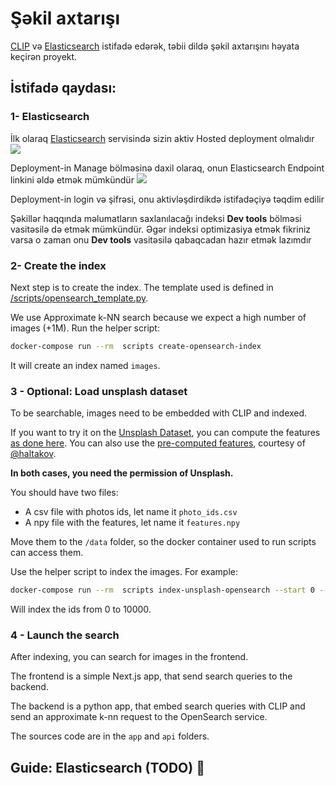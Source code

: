# Şəkil axtarışı

[CLIP](https://huggingface.co/sentence-transformers/clip-ViT-B-32) və [Elasticsearch](https://www.elastic.co/elasticsearch) istifadə edərək, təbii dildə şəkil axtarışını həyata keçirən proyekt.



## İstifadə qaydası:

### 1- Elasticsearch

İlk olaraq [Elasticsearch](https://cloud.elastic.co/) servisində sizin aktiv Hosted deployment olmalıdır
<img src="https://i.postimg.cc/PqDY7rgM/1.jpg">

Deployment-in Manage bölməsinə daxil olaraq, onun Elasticsearch Endpoint linkini əldə etmək mümkündür
<img src="https://i.postimg.cc/y6hdbSkd/2.jpg">

Deployment-in login və şifrəsi, onu aktivləşdirdikdə istifadəçiyə təqdim edilir

Şəkillər haqqında məlumatların saxlanılacağı indeksi **Dev tools** bölməsi vasitəsilə də etmək mümkündür. Əgər indeksi optimizasiya etmək fikriniz varsa o zaman onu **Dev tools** vasitəsilə qabaqcadan hazır etmək lazımdır


### 2- Create the index

Next step is to create the index. The template used is defined in [/scripts/opensearch_template.py](./scripts/opensearch_template.py).

We use Approximate k-NN search because we expect a high number of images (+1M). Run the helper script:

```bash
docker-compose run --rm  scripts create-opensearch-index
```

It will create an index named `images`.

### 3 - Optional: Load unsplash dataset

To be searchable, images need to be embedded with CLIP and indexed.

If you want to try it on the [Unsplash Dataset](https://unsplash.com/data), you can compute the features [as done here](https://github.com/haltakov/natural-language-image-search#on-your-machine).
You can also use the [pre-computed features](https://drive.google.com/drive/folders/1WQmedVCDIQKA2R33dkS1f980YsJXRZ-q?usp=sharing), courtesy of [@haltakov](https://github.com/haltakov).

**In both cases, you need the permission of Unsplash.**

You should have two files:

- A csv file with photos ids, let name it `photo_ids.csv`
- A npy file with the features, let name it `features.npy`

Move them to the `/data` folder, so the docker container used to run scripts can access them.

Use the helper script to index the images. For example:

```bash
docker-compose run --rm  scripts index-unsplash-opensearch --start 0 --end 10000 /data/photo_ids.csv /data/features.npy
```

Will index the ids from 0 to 10000.

### 4 - Launch the search

After indexing, you can search for images in the frontend.

The frontend is a simple Next.js app, that send search queries to the backend.

The backend is a python app, that embed search queries with CLIP and send an approximate k-nn request to the OpenSearch service.

The sources code are in the `app` and `api` folders.

## Guide: Elasticsearch (TODO) 🚧
